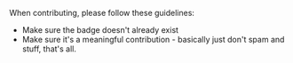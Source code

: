 When contributing, please follow these guidelines:
- Make sure the badge doesn't already exist
- Make sure it's a meaningful contribution - basically just don't spam and stuff, that's all.
